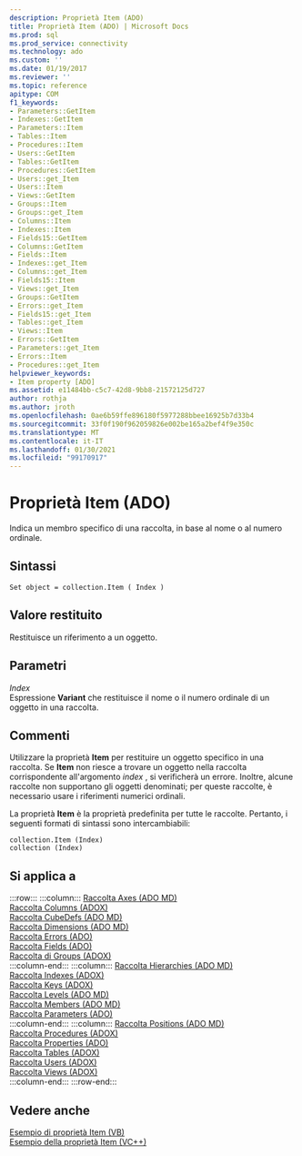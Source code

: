 ```yaml
---
description: Proprietà Item (ADO)
title: Proprietà Item (ADO) | Microsoft Docs
ms.prod: sql
ms.prod_service: connectivity
ms.technology: ado
ms.custom: ''
ms.date: 01/19/2017
ms.reviewer: ''
ms.topic: reference
apitype: COM
f1_keywords:
- Parameters::GetItem
- Indexes::GetItem
- Parameters::Item
- Tables::Item
- Procedures::Item
- Users::GetItem
- Tables::GetItem
- Procedures::GetItem
- Users::get_Item
- Users::Item
- Views::GetItem
- Groups::Item
- Groups::get_Item
- Columns::Item
- Indexes::Item
- Fields15::GetItem
- Columns::GetItem
- Fields::Item
- Indexes::get_Item
- Columns::get_Item
- Fields15::Item
- Views::get_Item
- Groups::GetItem
- Errors::get_Item
- Fields15::get_Item
- Tables::get_Item
- Views::Item
- Errors::GetItem
- Parameters::get_Item
- Errors::Item
- Procedures::get_Item
helpviewer_keywords:
- Item property [ADO]
ms.assetid: e11484bb-c5c7-42d8-9bb8-21572125d727
author: rothja
ms.author: jroth
ms.openlocfilehash: 0ae6b59ffe896180f5977288bbee16925b7d33b4
ms.sourcegitcommit: 33f0f190f962059826e002be165a2bef4f9e350c
ms.translationtype: MT
ms.contentlocale: it-IT
ms.lasthandoff: 01/30/2021
ms.locfileid: "99170917"
---
```

# <a name="item-property-ado"></a>Proprietà Item (ADO)
Indica un membro specifico di una raccolta, in base al nome o al numero ordinale.  
  
## <a name="syntax"></a>Sintassi  
  
```  
Set object = collection.Item ( Index )  
```  
  
## <a name="return-value"></a>Valore restituito  
 Restituisce un riferimento a un oggetto.  
  
## <a name="parameters"></a>Parametri  
 *Index*  
 Espressione **Variant** che restituisce il nome o il numero ordinale di un oggetto in una raccolta.  
  
## <a name="remarks"></a>Commenti  
 Utilizzare la proprietà **Item** per restituire un oggetto specifico in una raccolta. Se **Item** non riesce a trovare un oggetto nella raccolta corrispondente all'argomento *index* , si verificherà un errore. Inoltre, alcune raccolte non supportano gli oggetti denominati; per queste raccolte, è necessario usare i riferimenti numerici ordinali.  
  
 La proprietà **Item** è la proprietà predefinita per tutte le raccolte. Pertanto, i seguenti formati di sintassi sono intercambiabili:  
  
```  
collection.Item (Index)  
collection (Index)  
```  
  
## <a name="applies-to"></a>Si applica a  

:::row:::
    :::column:::
        [Raccolta Axes (ADO MD)](../ado-md-api/axes-collection-ado-md.md)  
        [Raccolta Columns (ADOX)](../adox-api/columns-collection-adox.md)  
        [Raccolta CubeDefs (ADO MD)](../ado-md-api/cubedefs-collection-ado-md.md)  
        [Raccolta Dimensions (ADO MD)](../ado-md-api/dimensions-collection-ado-md.md)  
        [Raccolta Errors (ADO)](./errors-collection-ado.md)  
        [Raccolta Fields (ADO)](./fields-collection-ado.md)  
        [Raccolta di Groups (ADOX)](../adox-api/groups-collection-adox.md)  
    :::column-end:::
    :::column:::
        [Raccolta Hierarchies (ADO MD)](../ado-md-api/hierarchies-collection-ado-md.md)  
        [Raccolta Indexes (ADOX)](../adox-api/indexes-collection-adox.md)  
        [Raccolta Keys (ADOX)](../adox-api/keys-collection-adox.md)  
        [Raccolta Levels (ADO MD)](../ado-md-api/levels-collection-ado-md.md)  
        [Raccolta Members (ADO MD)](../ado-md-api/members-collection-ado-md.md)  
        [Raccolta Parameters (ADO)](./parameters-collection-ado.md)  
    :::column-end:::
    :::column:::
        [Raccolta Positions (ADO MD)](../ado-md-api/positions-collection-ado-md.md)  
        [Raccolta Procedures (ADOX)](../adox-api/procedures-collection-adox.md)  
        [Raccolta Properties (ADO)](./properties-collection-ado.md)  
        [Raccolta Tables (ADOX)](../adox-api/tables-collection-adox.md)  
        [Raccolta Users (ADOX)](../adox-api/users-collection-adox.md)  
        [Raccolta Views (ADOX)](../adox-api/views-collection-adox.md)  
    :::column-end:::
:::row-end:::

## <a name="see-also"></a>Vedere anche  
 [Esempio di proprietà Item (VB)](./item-property-example-vb.md)   
 [Esempio della proprietà Item (VC++)](./item-property-example-vc.md)